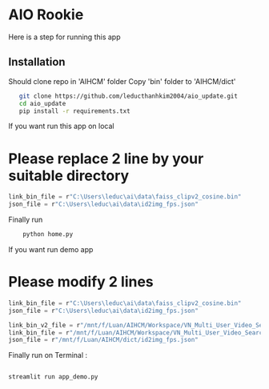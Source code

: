 
# AIO Rookie
Here is a step for running this app
## Installation
Should clone repo in 'AIHCM' folder
Copy 'bin' folder to 'AIHCM/dict'
 ```bash
    git clone https://github.com/leducthanhkim2004/aio_update.git
    cd aio_update
    pip install -r requirements.txt
```

If you want run this app on local 
# Please replace 2 line  by your suitable  directory  
```typescript
link_bin_file = r"C:\Users\leduc\ai\data\faiss_clipv2_cosine.bin"
json_file = r"C:\Users\leduc\ai\data\id2img_fps.json"
```
Finally run 
```bash
    python home.py 
```

If you want run demo app 

# Please modify 2 lines 
```typescript
link_bin_file = r"C:\Users\leduc\ai\data\faiss_clipv2_cosine.bin"
json_file = r"C:\Users\leduc\ai\data\id2img_fps.json"
```
```typescript
link_bin_v2_file = r"/mnt/f/Luan/AIHCM/Workspace/VN_Multi_User_Video_Search/dataset_extraction/faiss_clipv2_cosine.bin" >>>> your "faiss_clipv2_cosine.bin" location, r"C:\Users\leduc\ai\data\faiss_clipv2_cosine.bin"
link_bin_file = r"/mnt/f/Luan/AIHCM/Workspace/VN_Multi_User_Video_Search/dataset_extraction/faiss_clip.bin"
json_file = r"/mnt/f/Luan/AIHCM/dict/id2img_fps.json"
```
Finally run on Terminal :
```bash

streamlit run app_demo.py
```
